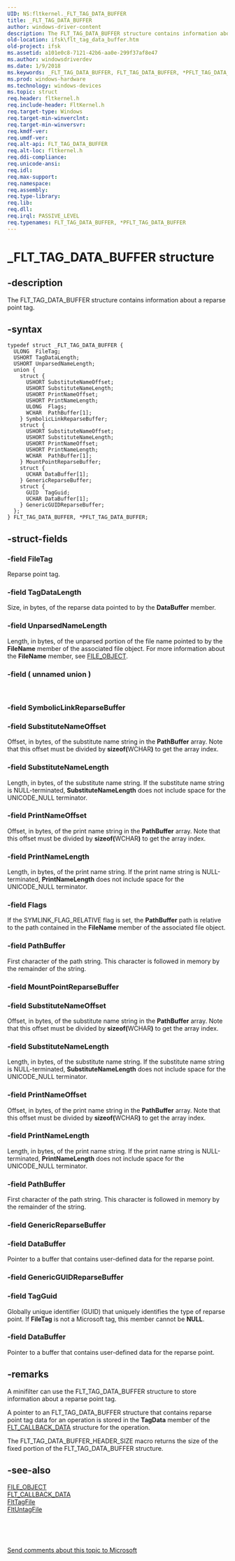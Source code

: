 ```yaml
---
UID: NS:fltkernel._FLT_TAG_DATA_BUFFER
title: _FLT_TAG_DATA_BUFFER
author: windows-driver-content
description: The FLT_TAG_DATA_BUFFER structure contains information about a reparse point tag.
old-location: ifsk\flt_tag_data_buffer.htm
old-project: ifsk
ms.assetid: a101e0c8-7121-42b6-aa0e-299f37af8e47
ms.author: windowsdriverdev
ms.date: 1/9/2018
ms.keywords: _FLT_TAG_DATA_BUFFER, FLT_TAG_DATA_BUFFER, *PFLT_TAG_DATA_BUFFER
ms.prod: windows-hardware
ms.technology: windows-devices
ms.topic: struct
req.header: fltkernel.h
req.include-header: FltKernel.h
req.target-type: Windows
req.target-min-winverclnt: 
req.target-min-winversvr: 
req.kmdf-ver: 
req.umdf-ver: 
req.alt-api: FLT_TAG_DATA_BUFFER
req.alt-loc: fltkernel.h
req.ddi-compliance: 
req.unicode-ansi: 
req.idl: 
req.max-support: 
req.namespace: 
req.assembly: 
req.type-library: 
req.lib: 
req.dll: 
req.irql: PASSIVE_LEVEL
req.typenames: FLT_TAG_DATA_BUFFER, *PFLT_TAG_DATA_BUFFER
---
```


# _FLT_TAG_DATA_BUFFER structure



## -description
The FLT_TAG_DATA_BUFFER structure contains information about a reparse point tag. 



## -syntax

````
typedef struct _FLT_TAG_DATA_BUFFER {
  ULONG  FileTag;
  USHORT TagDataLength;
  USHORT UnparsedNameLength;
  union {
    struct {
      USHORT SubstituteNameOffset;
      USHORT SubstituteNameLength;
      USHORT PrintNameOffset;
      USHORT PrintNameLength;
      ULONG  Flags;
      WCHAR  PathBuffer[1];
    } SymbolicLinkReparseBuffer;
    struct {
      USHORT SubstituteNameOffset;
      USHORT SubstituteNameLength;
      USHORT PrintNameOffset;
      USHORT PrintNameLength;
      WCHAR  PathBuffer[1];
    } MountPointReparseBuffer;
    struct {
      UCHAR DataBuffer[1];
    } GenericReparseBuffer;
    struct {
      GUID  TagGuid;
      UCHAR DataBuffer[1];
    } GenericGUIDReparseBuffer;
  };
} FLT_TAG_DATA_BUFFER, *PFLT_TAG_DATA_BUFFER;
````


## -struct-fields

### -field FileTag

Reparse point tag. 


### -field TagDataLength

Size, in bytes, of the reparse data pointed to by the <b>DataBuffer</b> member.


### -field UnparsedNameLength

Length, in bytes, of the unparsed portion of the file name pointed to by the <b>FileName</b> member of the associated file object.  For more information about the <b>FileName</b> member, see <a href="..\wdm\ns-wdm-_file_object.md">FILE_OBJECT</a>.


### -field ( unnamed union )

 


### -field SymbolicLinkReparseBuffer


### -field SubstituteNameOffset

Offset, in bytes, of the substitute name string in the <b>PathBuffer</b> array. Note that this offset must be divided by <b>sizeof(</b>WCHAR<b>)</b> to get the array index. 


### -field SubstituteNameLength

Length, in bytes, of the substitute name string. If the substitute name string is NULL-terminated, <b>SubstituteNameLength</b> does not include space for the UNICODE_NULL terminator. 


### -field PrintNameOffset

Offset, in bytes, of the print name string in the <b>PathBuffer</b> array. Note that this offset must be divided by <b>sizeof(</b>WCHAR<b>)</b> to get the array index. 


### -field PrintNameLength

Length, in bytes, of the print name string. If the print name string is NULL-terminated, <b>PrintNameLength</b> does not include space for the UNICODE_NULL terminator. 


### -field Flags

If the SYMLINK_FLAG_RELATIVE flag is set, the <b>PathBuffer</b> path is relative to the path contained in the <b>FileName</b> member of the associated file object.


### -field PathBuffer

First character of the path string. This character is followed in memory by the remainder of the string. 

</dd>
</dl>

### -field MountPointReparseBuffer


### -field SubstituteNameOffset

Offset, in bytes, of the substitute name string in the <b>PathBuffer</b> array. Note that this offset must be divided by <b>sizeof(</b>WCHAR<b>)</b> to get the array index. 


### -field SubstituteNameLength

Length, in bytes, of the substitute name string. If the substitute name string is NULL-terminated, <b>SubstituteNameLength</b> does not include space for the UNICODE_NULL terminator. 


### -field PrintNameOffset

Offset, in bytes, of the print name string in the <b>PathBuffer</b> array. Note that this offset must be divided by <b>sizeof(</b>WCHAR<b>)</b> to get the array index. 


### -field PrintNameLength

Length, in bytes, of the print name string. If the print name string is NULL-terminated, <b>PrintNameLength</b> does not include space for the UNICODE_NULL terminator. 


### -field PathBuffer

First character of the path string. This character is followed in memory by the remainder of the string. 

</dd>
</dl>

### -field GenericReparseBuffer


### -field DataBuffer

Pointer to a buffer that contains user-defined data for the reparse point. 

</dd>
</dl>

### -field GenericGUIDReparseBuffer


### -field TagGuid

Globally unique identifier (GUID) that uniquely identifies the type of reparse point. If <b>FileTag</b> is not a Microsoft tag, this member cannot be <b>NULL</b>. 


### -field DataBuffer

Pointer to a buffer that contains user-defined data for the reparse point. 

</dd>
</dl>
</dd>
</dl>

## -remarks
A minifilter can use the FLT_TAG_DATA_BUFFER structure to store information about a reparse point tag. 

A pointer to an FLT_TAG_DATA_BUFFER structure that contains reparse point tag data for an operation is stored in the <b>TagData</b> member of the <a href="..\fltkernel\ns-fltkernel-_flt_callback_data.md">FLT_CALLBACK_DATA</a> structure for the operation. 

The FLT_TAG_DATA_BUFFER_HEADER_SIZE macro returns the size of the fixed portion of the FLT_TAG_DATA_BUFFER structure. 


## -see-also
<dl>
<dt>
<a href="..\wdm\ns-wdm-_file_object.md">FILE_OBJECT</a>
</dt>
<dt>
<a href="..\fltkernel\ns-fltkernel-_flt_callback_data.md">FLT_CALLBACK_DATA</a>
</dt>
<dt>
<a href="..\fltkernel\nf-fltkernel-flttagfile.md">FltTagFile</a>
</dt>
<dt>
<a href="..\fltkernel\nf-fltkernel-fltuntagfile.md">FltUntagFile</a>
</dt>
</dl>
 

 

<a href="mailto:wsddocfb@microsoft.com?subject=Documentation%20feedback [ifsk\ifsk]:%20FLT_TAG_DATA_BUFFER structure%20 RELEASE:%20(1/9/2018)&amp;body=%0A%0APRIVACY STATEMENT%0A%0AWe use your feedback to improve the documentation. We don't use your email address for any other purpose, and we'll remove your email address from our system after the issue that you're reporting is fixed. While we're working to fix this issue, we might send you an email message to ask for more info. Later, we might also send you an email message to let you know that we've addressed your feedback.%0A%0AFor more info about Microsoft's privacy policy, see http://privacy.microsoft.com/en-us/default.aspx." title="Send comments about this topic to Microsoft">Send comments about this topic to Microsoft</a>

